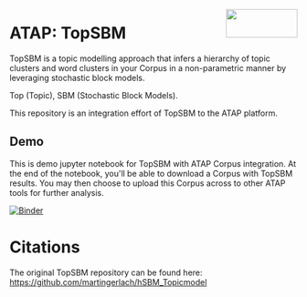 <a href="https://atap.edu.au"><img src="https://www.atap.edu.au/atap-logo.png" width="125" height="50" align="right"></a>

# ATAP: TopSBM

TopSBM is a topic modelling approach that infers a hierarchy of topic clusters and word clusters in your Corpus
in a non-parametric manner by leveraging stochastic block models.

Top (Topic), SBM (Stochastic Block Models).

This repository is an integration effort of TopSBM to the ATAP platform.

## Demo
This is demo jupyter notebook for TopSBM with ATAP Corpus integration. At the end of the notebook, you'll be able to download 
a Corpus with TopSBM results. You may then choose to upload this Corpus across to other ATAP tools for further analysis.

[![Binder](https://binderhub.atap-binder.cloud.edu.au/badge_logo.svg)](https://binderhub.atap-binder.cloud.edu.au/v2/gh/Australian-Text-Analytics-Platform/topsbm.git/772ae8f525442d552becec0a69a5e6bae79fb081?labpath=demo.ipynb)

# Citations
The original TopSBM repository can be found here: https://github.com/martingerlach/hSBM_Topicmodel